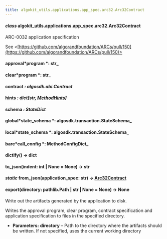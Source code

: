 ```yaml
---
title: algokit_utils.applications.app_spec.arc32.Arc32Contract
---
```


#### _class_ algokit_utils.applications.app_spec.arc32.Arc32Contract

ARC-0032 application specification

See <[https://github.com/algorandfoundation/ARCs/pull/150](https://github.com/algorandfoundation/ARCs/pull/150)>

#### approval*program *: str\_

#### clear*program *: str\_

#### contract _: algosdk.abi.Contract_

#### hints _: dict[str, [MethodHints](/reference/algokit-utils-py/api/MethodHints#algokit_utils.applications.app_spec.arc32.MethodHints)]_

#### schema _: StateDict_

#### global*state_schema *: algosdk.transaction.StateSchema\_

#### local*state_schema *: algosdk.transaction.StateSchema\_

#### bare*call_config *: MethodConfigDict\_

#### dictify() → dict

#### to_json(indent: int | None = None) → str

#### _static_ from_json(application_spec: str) → [Arc32Contract](#algokit_utils.applications.app_spec.arc32.Arc32Contract)

#### export(directory: pathlib.Path | str | None = None) → None

Write out the artifacts generated by the application to disk.

Writes the approval program, clear program, contract specification and application specification
to files in the specified directory.

- **Parameters:**
  **directory** – Path to the directory where the artifacts should be written. If not specified,
  uses the current working directory
